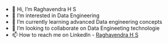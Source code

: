 - 👋 Hi, I’m Raghavendra H S
- 👀 I’m interested in Data Engineering
- 🌱 I’m currently learning advanced Data engineering concepts
- 💞️ I’m looking to collaborate on Data Engineeting technologie
- 📫 How to reach me on Linkedln - [Raghavendra H S](https://www.linkedin.com/in/raghavendra-h-s-01786332/)

<!---
raghavendra-de-56/raghavendra-de-56 is a ✨ special ✨ repository because its `README.md` (this file) appears on your GitHub profile.
You can click the Preview link to take a look at your changes.
--->
